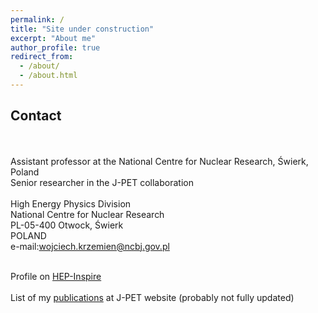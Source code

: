 ```yaml
---
permalink: /
title: "Site under construction"
excerpt: "About me"
author_profile: true
redirect_from: 
  - /about/
  - /about.html
---
```


## Contact
<br>
<br> Assistant professor at the National Centre for Nuclear Research, Świerk, Poland
<br> Senior researcher in the J-PET collaboration
<br>
<br> High Energy Physics Division
<br> National Centre for Nuclear Research
<br> PL-05-400 Otwock, Świerk
<br> POLAND
<br> e-mail:<a href="mailto:wojciech.krzemien@ncbj.gov.pl">wojciech.krzemien@ncbj.gov.pl</a><br>

<br> Profile on <a href="https://inspirehep.net/authors/1061521">HEP-Inspire</a><br>
<br> List of my <a href="http://koza.if.uj.edu.pl/staff/wkrzemien">publications</a> at J-PET website (probably not fully updated)<br>



